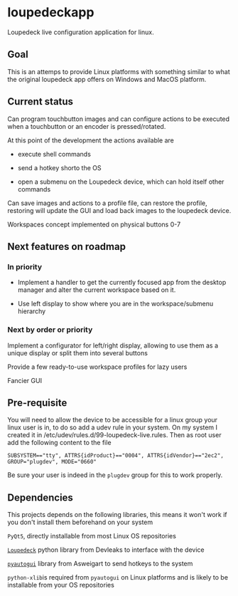 # loupedeckapp

Loupedeck live configuration application for linux. 

## Goal

This is an attemps to provide Linux platforms with something similar to what the original loupedeck app offers on Windows and MacOS platform.

## Current status

Can program touchbutton images and can configure actions to be executed when a touchbutton or an encoder is pressed/rotated.

At this point of the development the actions available are 

* execute shell commands

* send a hotkey shorto the OS

* open a submenu on the Loupedeck device, which can hold itself other commands

Can save images and actions to a profile file, can restore the profile, restoring will update the GUI and load back images to the loupedeck device.

Workspaces concept implemented on physical buttons 0-7

## Next features on roadmap

### In priority

* Implement a handler to get the currently focused app from the desktop manager and alter the current workspace based on it.

* Use left display to show where you are in the workspace/submenu hierarchy

### Next by order or priority

Implement a configurator for left/right display, allowing to use them as a unique display or split them into several buttons

Provide a few ready-to-use workspace profiles for lazy users

Fancier GUI


## Pre-requisite

You will need to allow the device to be accessible for a linux group your linux user is in, to do so add a udev rule in your system.
On my system I created it in /etc/udev/rules.d/99-loupedeck-live.rules.
Then as root user add the following content to the file

```
SUBSYSTEM=="tty", ATTRS{idProduct}=="0004", ATTRS{idVendor}=="2ec2", GROUP="plugdev", MODE="0660"
```

Be sure your user is indeed in the `plugdev` group for this to work properly.

## Dependencies

This projects depends on the following libraries, this means it won't work if you don't install them beforehand on your system

`PyQt5`, directly installable from most Linux OS repositories

[`Loupedeck`](https://github.com/devleaks/python-loupedeck-live) python library from Devleaks to interface with the device

[`pyautogui`](https://github.com/asweigart/pyautogui) library from Asweigart to send hotkeys to the system

`python-xlib`is required from `pyautogui` on Linux platforms and is likely to be installable from your OS repositories

